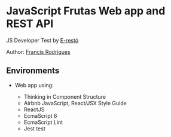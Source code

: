 # JavaScript Frutas Web app and REST API #

JS Developer Test by [E-restó][1]

Author: [Francis Rodrigues][2]


## Environments ##

* Web app using:
  - Thinking in Component Structure
  - Airbnb JavaScript, React/JSX Style Guide
  - ReactJS
  - EcmaScript 6
  - EcmaScript Lint
  - Jest test

  [1]: https://e-resto.com/
  [2]: https://github.com/francisrod01/
